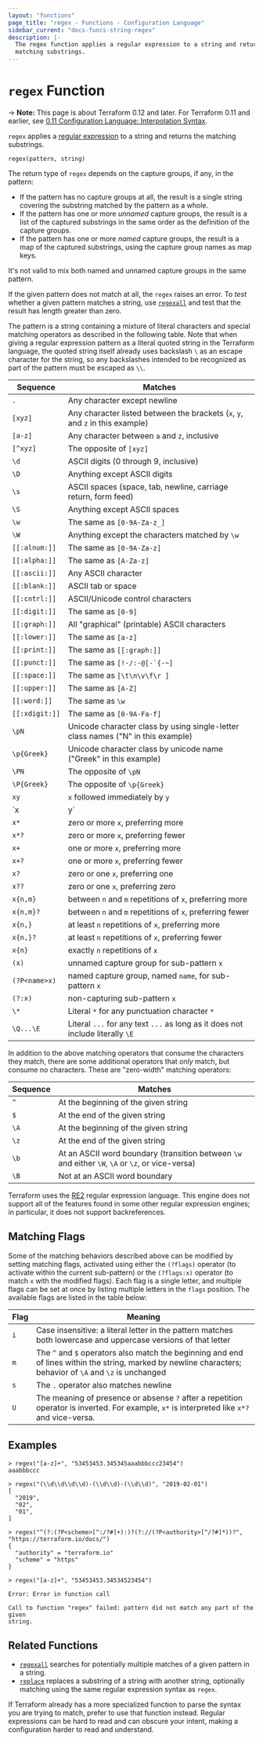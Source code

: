 ```yaml
---
layout: "functions"
page_title: "regex - Functions - Configuration Language"
sidebar_current: "docs-funcs-string-regex"
description: |-
  The regex function applies a regular expression to a string and returns the
  matching substrings.
---
```


# `regex` Function

-> **Note:** This page is about Terraform 0.12 and later. For Terraform 0.11 and
earlier, see
[0.11 Configuration Language: Interpolation Syntax](../../configuration-0-11/interpolation.html).

`regex` applies a
[regular expression](https://en.wikipedia.org/wiki/Regular_expression)
to a string and returns the matching substrings.

```hcl
regex(pattern, string)
```

The return type of `regex` depends on the capture groups, if any, in the
pattern:

- If the pattern has no capture groups at all, the result is a single string
  covering the substring matched by the pattern as a whole.
- If the pattern has one or more _unnamed_ capture groups, the result is a
  list of the captured substrings in the same order as the definition of
  the capture groups.
- If the pattern has one or more _named_ capture groups, the result is a
  map of the captured substrings, using the capture group names as map keys.

It's not valid to mix both named and unnamed capture groups in the same pattern.

If the given pattern does not match at all, the `regex` raises an error. To
_test_ whether a given pattern matches a string, use
[`regexall`](./regexall.html) and test that the result has length greater than
zero.

The pattern is a string containing a mixture of literal characters and special
matching operators as described in the following table. Note that when giving a
regular expression pattern as a literal quoted string in the Terraform
language, the quoted string itself already uses backslash `\` as an escape
character for the string, so any backslashes intended to be recognized as part
of the pattern must be escaped as `\\`.

| Sequence       | Matches                                                                          |
| -------------- | -------------------------------------------------------------------------------- |
| `.`            | Any character except newline                                                     |
| `[xyz]`        | Any character listed between the brackets (`x`, `y`, and `z` in this example)    |
| `[a-z]`        | Any character between `a` and `z`, inclusive                                     |
| `[^xyz]`       | The opposite of `[xyz]`                                                          |
| `\d`           | ASCII digits (0 through 9, inclusive)                                            |
| `\D`           | Anything except ASCII digits                                                     |
| `\s`           | ASCII spaces (space, tab, newline, carriage return, form feed)                   |
| `\S`           | Anything except ASCII spaces                                                     |
| `\w`           | The same as `[0-9A-Za-z_]`                                                       |
| `\W`           | Anything except the characters matched by `\w`                                   |
| `[[:alnum:]]`  | The same as `[0-9A-Za-z]`                                                        |
| `[[:alpha:]]`  | The same as `[A-Za-z]`                                                           |
| `[[:ascii:]]`  | Any ASCII character                                                              |
| `[[:blank:]]`  | ASCII tab or space                                                               |
| `[[:cntrl:]]`  | ASCII/Unicode control characters                                                 |
| `[[:digit:]]`  | The same as `[0-9]`                                                              |
| `[[:graph:]]`  | All "graphical" (printable) ASCII characters                                     |
| `[[:lower:]]`  | The same as `[a-z]`                                                              |
| `[[:print:]]`  | The same as `[[:graph:]]`                                                        |
| `[[:punct:]]`  | The same as `` [!-/:-@[-`{-~] ``                                                 |
| `[[:space:]]`  | The same as `[\t\n\v\f\r ]`                                                      |
| `[[:upper:]]`  | The same as `[A-Z]`                                                              |
| `[[:word:]]`   | The same as `\w`                                                                 |
| `[[:xdigit:]]` | The same as `[0-9A-Fa-f]`                                                        |
| `\pN`          | Unicode character class by using single-letter class names ("N" in this example) |
| `\p{Greek}`    | Unicode character class by unicode name ("Greek" in this example)                |
| `\PN`          | The opposite of `\pN`                                                            |
| `\P{Greek}`    | The opposite of `\p{Greek}`                                                      |
| `xy`           | `x` followed immediately by `y`                                                  |
| `x|y`          | either `x` or `y`, preferring `x`                                                |
| `x*`           | zero or more `x`, preferring more                                                |
| `x*?`          | zero or more `x`, preferring fewer                                               |
| `x+`           | one or more `x`, preferring more                                                 |
| `x+?`          | one or more `x`, preferring fewer                                                |
| `x?`           | zero or one `x`, preferring one                                                  |
| `x??`          | zero or one `x`, preferring zero                                                 |
| `x{n,m}`       | between `n` and `m` repetitions of `x`, preferring more                          |
| `x{n,m}?`      | between `n` and `m` repetitions of `x`, preferring fewer                         |
| `x{n,}`        | at least `n` repetitions of `x`, preferring more                                 |
| `x{n,}?`       | at least `n` repetitions of `x`, preferring fewer                                |
| `x{n}`         | exactly `n` repetitions of `x`                                                   |
| `(x)`          | unnamed capture group for sub-pattern `x`                                        |
| `(?P<name>x)`  | named capture group, named `name`, for sub-pattern `x`                           |
| `(?:x)`        | non-capturing sub-pattern `x`                                                    |
| `\*`           | Literal `*` for any punctuation character `*`                                    |
| `\Q...\E`      | Literal `...` for any text `...` as long as it does not include literally `\E`   |

In addition to the above matching operators that consume the characters they
match, there are some additional operators that _only_ match, but consume
no characters. These are "zero-width" matching operators:

| Sequence | Matches                                                                                          |
| -------- | ------------------------------------------------------------------------------------------------ |
| `^`      | At the beginning of the given string                                                             |
| `$`      | At the end of the given string                                                                   |
| `\A`     | At the beginning of the given string                                                             |
| `\z`     | At the end of the given string                                                                   |
| `\b`     | At an ASCII word boundary (transition between `\w` and either `\W`, `\A` or `\z`, or vice-versa) |
| `\B`     | Not at an ASCII word boundary                                                                    |

Terraform uses the
[RE2](https://github.com/google/re2/wiki/Syntax) regular expression language.
This engine does not support all of the features found in some other regular
expression engines; in particular, it does not support backreferences.

## Matching Flags

Some of the matching behaviors described above can be modified by setting
matching flags, activated using either the `(?flags)` operator (to activate
within the current sub-pattern) or the `(?flags:x)` operator (to match `x` with
the modified flags). Each flag is a single letter, and multiple flags can be
set at once by listing multiple letters in the `flags` position.
The available flags are listed in the table below:

| Flag | Meaning                                                                                                                                                     |
| ---- | ----------------------------------------------------------------------------------------------------------------------------------------------------------- |
| `i`  | Case insensitive: a literal letter in the pattern matches both lowercase and uppercase versions of that letter                                              |
| `m`  | The `^` and `$` operators also match the beginning and end of lines within the string, marked by newline characters; behavior of `\A` and `\z` is unchanged |
| `s`  | The `.` operator also matches newline                                                                                                                       |
| `U`  | The meaning of presence or absense `?` after a repetition operator is inverted. For example, `x*` is interpreted like `x*?` and vice-versa.                 |

## Examples

```
> regex("[a-z]+", "53453453.345345aaabbbccc23454")
aaabbbccc

> regex("(\\d\\d\\d\\d)-(\\d\\d)-(\\d\\d)", "2019-02-01")
[
  "2019",
  "02",
  "01",
]

> regex("^(?:(?P<scheme>[^:/?#]+):)?(?://(?P<authority>[^/?#]*))?", "https://terraform.io/docs/")
{
  "authority" = "terraform.io"
  "scheme" = "https"
}

> regex("[a-z]+", "53453453.34534523454")

Error: Error in function call

Call to function "regex" failed: pattern did not match any part of the given
string.
```

## Related Functions

- [`regexall`](./regexall.html) searches for potentially multiple matches of a given pattern in a string.
- [`replace`](./replace.html) replaces a substring of a string with another string, optionally matching using the same regular expression syntax as `regex`.

If Terraform already has a more specialized function to parse the syntax you
are trying to match, prefer to use that function instead. Regular expressions
can be hard to read and can obscure your intent, making a configuration harder
to read and understand.
